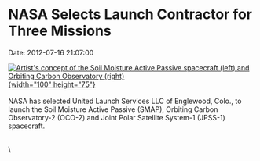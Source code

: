 NASA Selects Launch Contractor for Three Missions
=================================================

Date: 2012-07-16 21:07:00

[![Artist\'s concept of the Soil Moisture Active Passive spacecraft
(left) and Orbiting Carbon Observatory
(right)](http://www.jpl.nasa.gov/images/earth/20120716/earth20120716-th.jpg){width="100"
height="75"}](http://www.jpl.nasa.gov/news/news.cfm?release=2012-206&rn=news.xml&rst=3436)\
\
NASA has selected United Launch Services LLC of Englewood, Colo., to
launch the Soil Moisture Active Passive (SMAP), Orbiting Carbon
Observatory-2 (OCO-2) and Joint Polar Satellite System-1 (JPSS-1)
spacecraft.

\
\
